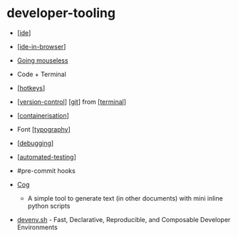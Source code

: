 developer-tooling
=================

* [[ide]]
* [[ide-in-browser]]

* [Going mouseless](https://felipecortez.net/blog/mouseless.html)

* Code + Terminal
* [[hotkeys]]
* [[version-control]] [[git]] from [[terminal]]
* [[containerisation]]
* Font [[typography]]
* [[debugging]]
* [[automated-testing]]
* #pre-commit hooks


* [Cog](https://nedbatchelder.com/blog/202201/cog_resurgence.html)
    * A simple tool to generate text (in other documents) with mini inline python scripts

* [devenv.sh](https://devenv.sh/) - Fast, Declarative, Reproducible, and Composable Developer Environments

[//begin]: # "Autogenerated link references for markdown compatibility"
[ide]: ide.md "Integrated Development Environment (IDE)"
[ide-in-browser]: ide-in-browser.md "IDE in browser"
[hotkeys]: hotkeys.md "Hotkeys"
[version-control]: version-control.md "Version Control"
[git]: git.md "GIT"
[terminal]: terminal.md "Terminal"
[containerisation]: containerisation.md "Containerisation"
[typography]: typography.md "Typography"
[debugging]: debugging.md "Debugging"
[automated-testing]: automated-testing.md "Automated Testing"
[//end]: # "Autogenerated link references"
